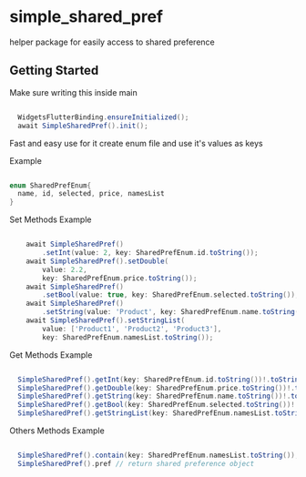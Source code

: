 # simple_shared_pref

helper package for easily access to shared preference

## Getting Started
Make sure writing this inside main
```groovy

  WidgetsFlutterBinding.ensureInitialized();
  await SimpleSharedPref().init();

```
Fast and easy use for it create enum file and use it's values as keys

Example
```groovy

enum SharedPrefEnum{
  name, id, selected, price, namesList
}

```

Set Methods
Example
```groovy

    await SimpleSharedPref()
        .setInt(value: 2, key: SharedPrefEnum.id.toString());
    await SimpleSharedPref().setDouble(
        value: 2.2,
        key: SharedPrefEnum.price.toString());
    await SimpleSharedPref()
        .setBool(value: true, key: SharedPrefEnum.selected.toString());
    await SimpleSharedPref()
        .setString(value: 'Product', key: SharedPrefEnum.name.toString());
    await SimpleSharedPref().setStringList(
        value: ['Product1', 'Product2', 'Product3'],
        key: SharedPrefEnum.namesList.toString());

```

Get Methods
Example
```groovy

  SimpleSharedPref().getInt(key: SharedPrefEnum.id.toString())!.toString();
  SimpleSharedPref().getDouble(key: SharedPrefEnum.price.toString())!.toString();
  SimpleSharedPref().getString(key: SharedPrefEnum.name.toString())!.toString();
  SimpleSharedPref().getBool(key: SharedPrefEnum.selected.toString())!.toString();
  SimpleSharedPref().getStringList(key: SharedPrefEnum.namesList.toString())!.toString();

```

Others Methods
Example
```groovy

  SimpleSharedPref().contain(key: SharedPrefEnum.namesList.toString());
  SimpleSharedPref().pref // return shared preference object 

```
